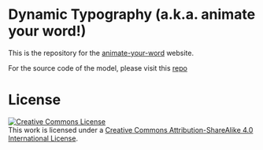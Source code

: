 # Dynamic Typography (a.k.a. animate your word!)

This is the repository for the [animate-your-word](https://animate-your-word.github.io/demo) website.

For the source code of the model, please visit this [repo](https://github.com/zliucz/animate-your-word)

# License
<a rel="license" href="http://creativecommons.org/licenses/by-sa/4.0/"><img alt="Creative Commons License" style="border-width:0" src="https://i.creativecommons.org/l/by-sa/4.0/88x31.png" /></a><br />This work is licensed under a <a rel="license" href="http://creativecommons.org/licenses/by-sa/4.0/">Creative Commons Attribution-ShareAlike 4.0 International License</a>.